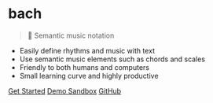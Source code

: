 # bach

> :musical_score: Semantic music notation

- Easily define rhythms and music with text
- Use semantic music elements such as chords and scales
- Friendly to both humans and computers
- Small learning curve and highly productive

[Get Started](/guide)
[Demo Sandbox](/sandbox)
[GitHub](https://github.com/slurmulon/bach)
